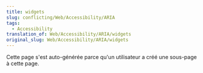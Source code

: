 ```yaml
---
title: widgets
slug: conflicting/Web/Accessibility/ARIA
tags:
  - Accessibility
translation_of: Web/Accessibility/ARIA/widgets
original_slug: Web/Accessibility/ARIA/widgets
---
```

Cette page s'est auto-générée parce qu'un utilisateur a créé une sous-page à cette page.
